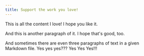 ```yaml
---
title: Support the work you love!
---
```

This is all the content I love! I hope you like it.

And this is another paragraph of it. I hope that's good, too.

And sometimes there are even three paragraphs of text in a given Markdown file. Yes yes yes??? Yes Yes Yes!!!